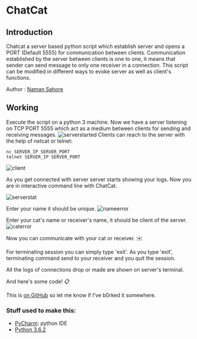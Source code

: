 # ChatCat


## Introduction 


Chatcat a server based python script which establish server and opens a PORT (Default 5555) for communication between clients. Communication established by the server between clients is one to one, it means that sender can send message to only one receiver in a connection. This script can be modified in different ways to evoke server as well as client's functions. 

Author		:	[Naman Sahore](https://github.com/namansahore)


## Working

Execute the script on a python 3 machine. Now we have a server listening on TCP PORT 5555 which act as a medium between clients for sending and receiving messages.
![serverstarted](https://user-images.githubusercontent.com/30320729/29249328-e07444da-804a-11e7-83b9-7aede8605096.JPG)
Clients can reach to the server with the help of netcat or telnet:

	nc SERVER_IP SERVER_PORT
    telnet SERVER_IP SERVER_PORT

![client](https://user-images.githubusercontent.com/30320729/29249331-fe1b7ce2-804a-11e7-9aac-e13fb667c0f0.JPG)

As you get connected with server server starts showing your logs. Now you are in interactive command line with ChatCat.

![serverstat](https://user-images.githubusercontent.com/30320729/29249366-86d50f80-804b-11e7-8d06-78b16a03f1ce.JPG)


Enter your name it should be unique.
![nameerror](https://user-images.githubusercontent.com/30320729/29249402-aa6b6682-804c-11e7-92f1-109eafc3cc4e.JPG)

Enter your cat's name or receiver's name, it should be client of the server.
![caterror](https://user-images.githubusercontent.com/30320729/29249403-b8c19314-804c-11e7-9117-11ade01d3245.JPG)

Now you can communicate with your cat or receiver. :envelope:

For terminating session you can simply type 'exit'. As you type 'exit', terminating command send to your receiver and you quit the session.

All the logs of connections drop or made are shown on server's terminal.

And here's some code! :clipboard:


This is [on GitHub](https://github.com/namansahore/ChatCat) so let me know if I've b0rked it somewhere.



### Stuff used to make this:

 * [PyCharm](https://www.jetbrains.com/pycharm/): python IDE
 * [Python 3.6.2](https://www.python.org/)
